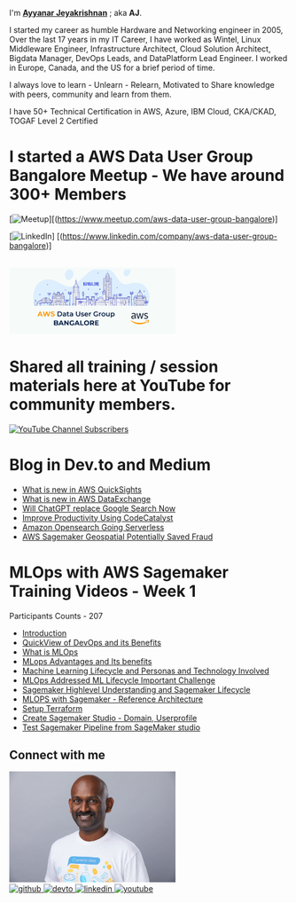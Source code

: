 I'm **[Ayyanar Jeyakrishnan](https://www.linkedin.com/in/jayyanar/)** ; aka **AJ**. 

I  started my career as humble Hardware and Networking engineer in 2005, Over the last 17 years in my IT Career, I have worked as Wintel, Linux Middleware Engineer, Infrastructure Architect, Cloud Solution Architect, Bigdata Manager, DevOps Leads, and DataPlatform Lead Engineer. I worked in Europe, Canada, and the US for a brief period of time.

I always love to learn - Unlearn - Relearn, Motivated to Share knowledge with peers, community and learn from them.

I have 50+ Technical Certification in AWS, Azure, IBM Cloud, CKA/CKAD,  TOGAF Level 2 Certified

# I started a AWS Data User Group Bangalore Meetup - We have around 300+ Members

[![Meetup](https://img.shields.io/static/v1?style=for-the-badge&message=Meetup&color=ED1C40&logo=Meetup&logoColor=FFFFFF&label=)][(https://www.meetup.com/aws-data-user-group-bangalore)]

[![LinkedIn](https://img.shields.io/static/v1?style=for-the-badge&message=LinkedIn&color=0A66C2&logo=LinkedIn&logoColor=FFFFFF&label=)]
[(https://www.linkedin.com/company/aws-data-user-group-bangalore)]

<br />
<div align="left">
    <img src="https://raw.githubusercontent.com/aws-data-usergroup-bangalore/aws-dugb-images/main/aws-dugb.png" width="300">
</div>


# Shared all training / session materials here at YouTube for community members.

[![YouTube Channel Subscribers](https://img.shields.io/youtube/channel/subscribers/UC6CgCP0qos4Cbz6FCxW3_jw?label=Subscribe%20to%20YouTube%20Channel&style=social)](https://www.youtube.com/watch?v=2vwrEhj7bGg&list=PLh_VNk4-EHTOofHChpNXmzccaQqB6k76C)

# Blog in Dev.to and Medium

- [What is new in AWS QuickSights](https://dev.to/jayyanar/what-is-new-in-aws-quicksights-465d)
- [What is new in AWS DataExchange](https://dev.to/jayyanar/what-is-new-in-aws-dataexchange-3pfh)
- [Will ChatGPT replace Google Search Now](https://dev.to/jayyanar/will-chatgpt-replace-google-search-now-49p7)
- [Improve Productivity Using CodeCatalyst](https://dev.to/jayyanar/improve-productivity-using-codecatalyst-4lj9)
- [Amazon Opensearch Going Serverless](https://medium.com/@jayyanar/new-announcement-from-aws-reinvent-2022-elasticsearch-going-serverless-1f475ffee98b)
- [AWS Sagemaker Geospatial Potentially Saved Fraud](https://medium.com/@jayyanar/aws-sagemaker-geospatial-potentially-saved-fraud-4ad9aa728e13)

# MLOps with AWS Sagemaker Training Videos - Week 1
 Participants Counts - 207


- [Introduction](https://youtu.be/2vwrEhj7bGg)
- [QuickView of DevOps and its Benefits](https://youtu.be/NJEWABKc9v0)
- [What is MLOps](https://youtu.be/vYY3w2U41TI)
- [MLops Advantages and Its benefits](https://youtu.be/hCzqy_4w1Yg)
- [Machine Learning Lifecycle and Personas and Technology Involved](https://youtu.be/hTGJ_jXuhvQ)
- [MLOps Addressed  ML Lifecycle Important Challenge](https://youtu.be/eDKOIdxiHlU)
- [Sagemaker Highlevel Understanding and Sagemaker Lifecycle](https://youtu.be/lGIygawCeZs)
- [MLOPS with Sagemaker - Reference Architecture](https://youtu.be/HN7Fan05bDg)
- [Setup Terraform](https://youtu.be/sAY7vJUSzBQ)
- [Create Sagemaker Studio - Domain, Userprofile](https://youtu.be/ugygwgQlJhA)
- [Test Sagemaker Pipeline from SageMaker studio](https://youtu.be/_LAIYh2Pf8k)




## Connect with me  

<div align="left">
    <img src="https://raw.githubusercontent.com/aws-data-usergroup-bangalore/aws-dugb-images/main/AJ_Headshot.jpg" width="300">
</div>

<a href="https://github.com/jayyanar" target="_blank">
<img src=https://img.shields.io/badge/github-%2324292e.svg?&style=for-the-badge&logo=github&logoColor=white alt=github style="margin-bottom: 5px;" />
</a>
<a href="https://dev.to/jayyanar" target="_blank">
<img src=https://img.shields.io/badge/dev.to-%2308090A.svg?&style=for-the-badge&logo=dev.to&logoColor=white alt=devto style="margin-bottom: 5px;" />
</a>
<a href="https://www.linkedin.com/in/jayyanar/" target="_blank">
<img src=https://img.shields.io/badge/linkedin-%231E77B5.svg?&style=for-the-badge&logo=linkedin&logoColor=white alt=linkedin style="margin-bottom: 5px;" />
</a>
<a href="https://www.youtube.com/user/cloudnloud" target="_blank">
<img src=https://img.shields.io/badge/youtube-%23EE4831.svg?&style=for-the-badge&logo=youtube&logoColor=white alt=youtube style="margin-bottom: 5px;" />
</a>  
